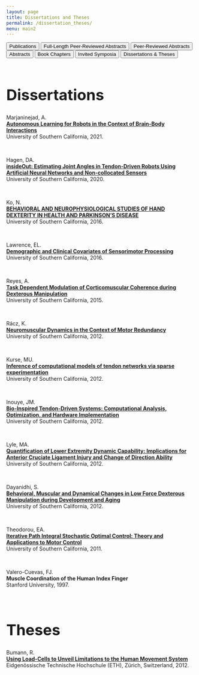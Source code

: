 ```yaml
---
layout: page
title: Dissertations and Theses
permalink: /dissertation_theses/
menu: main2
---
```


<div>
<button onclick="window.location.href='../publications/';">Publications</button>
<button onclick="window.location.href='../fulllengthpeerreviewedabstracts/';">Full-Length Peer-Reviewed Abstracts</button>
<button onclick="window.location.href='../peerreviewedabstracts/';">Peer-Reviewed Abstracts</button>
<button onclick="window.location.href='../abstracts/';">Abstracts</button>
<button onclick="window.location.href='../bookchpt/';">Book Chapters</button>
<button onclick="window.location.href='../invitedsymposia/';">Invited Symposia</button>
<button onclick="window.location.href='../dissertation_theses/';">Dissertations & Theses</button>
</div>

<head>
  <style>
#myBtn {
    display: none; /* Hidden by default */
    position: fixed; /* Fixed/sticky position */
    bottom: 20px; /* Place the button at the bottom of the page */
    right: 30px; /* Place the button 30px from the right */
    z-index: 99; /* Make sure it does not overlap */
    border: none; /* Remove borders */
    outline: none; /* Remove outline */
    background-color: #9b4343; /* Set a background color */
    color: white; /* Text color */
    cursor: pointer; /* Add a mouse pointer on hover */
    padding: 15px; /* Some padding */
    border-radius: 10px; /* Rounded corners */
}

#myBtn:hover {
    background-color: #555; /* Add a dark-grey background on hover */
}
    
  </style>
</head>
<body>
<br>
  
<h1 style="font-size:40px;">Dissertations</h1>

Marjaninejad, A.<br>
<b><a href="../Papers/2021_Ali_Dissertation.pdf">
Autonomous Learning for Robots in the Context of Brain-Body Interactions</a></b><br>
University of Southern California, 2021.<br>

<br>
  
Hagen, DA.<br>
<b><a href="../Papers/Hagen_Doctoral_Dissertation_2020.pdf">
insideOut: Estimating Joint Angles in Tendon-Driven Robots Using Artificial Neural Networks and Non-collocated Sensors</a></b><br>
University of Southern California, 2020.<br>

<br>

Ko, N.<br>
<b><a href="../Papers/Ko_Doctoral_Dissertation_2016.pdf">
BEHAVIORAL AND NEUROPHYSIOLOGICAL STUDIES OF HAND DEXTERITY IN HEALTH AND PARKINSON’S DISEASE</a></b><br>
University of Southern California, 2016.<br>

<br>

Lawrence, EL.<br>
<b><a href="../Papers/LawrenceDissertation_Final.pdf">
Demographic and Clinical Covariates of Sensorimotor Processing</a></b><br>
University of Southern California, 2016.<br>

<br>

Reyes, A.<br>
<b><a href="../Papers/AlexDissertation.pdf">
Task Dependent Modulation of Corticomuscular Coherence during Dexterous Manipulation</a></b><br>
University of Southern California, 2015.<br>

<br>

Rácz, K.<br>
<b><a href="../Papers/Raths2012Neuromuscular2.pdf">
Neuromuscular Dynamics in the Context of Motor Redundancy</a></b><br>
University of Southern California, 2012.<br>

<br>

Kurse, MU. <br>
<b><a href="../Papers/Kurse2012computational2.pdf">
Inference of computational models of tendon networks via sparse experimentation</a></b><br>
University of Southern California, 2012.<br>

<br>

Inouye, JM.<br>
<b><a href="../Papers/inouye2012dissertation.pdf">
Bio-Inspired Tendon-Driven Systems: Computational Analysis, Optimization, and Hardware Implementation</a></b><br>
University of Southern California, 2012.<br>

<br>

Lyle, MA.<br>
<b><a href="../Papers/LyleThesis.pdf">
Quantification of Lower Extremity Dynamic Capability: Implications for Anterior Cruciate Ligament Injury and Change of Direction Ability</a></b><br>
University of Southern California, 2012.<br>

<br>

Dayanidhi, S.<br>
<b><a href="../Papers/DayanidhiThesis.pdf">
Behavioral, Muscular and Dynamical Changes in Low Force Dexterous Manipulation during Development and Aging</a></b><br>
University of Southern California, 2012.<br>

<br>

Theodorou, EA.<br>
<b><a href="../Papers/TheodorouThesisCorrected.pdf">
Iterative Path Integral Stochastic Optimal Control: Theory and Applications to Motor Control</a></b><br>
University of Southern California, 2011.<br>

<br>

Valero-Cuevas, FJ.<br>
<b>
Muscle Coordination of the Human Index Finger</b><br>
Stanford University, 1997.<br>

<br>

<h1 style="font-size:40px;">Theses</h1>

Bumann, R.<br>
<b><a href="../Papers/masterThesisRichard.pdf">
Using Load-Cells to Unveil Limitations to the Human Movement System</a></b><br>
Eidgenössische Technische Hochschule (ETH), Zürich, Switzerland, 2012.<br>

<button onclick="topFunction()" id="myBtn" title="Go to top">Top</button>
<!-- scroll to top button -->
<script>
 // When the user scrolls down 20px from the top of the document, show the button
 window.onscroll = function() {scrollFunction()};

 function scrollFunction() {
     if (document.body.scrollTop > 400 || document.documentElement.scrollTop > 20) {
         document.getElementById("myBtn").style.display = "block";
     } else {
         document.getElementById("myBtn").style.display = "none";
     }
 }

 // When the user clicks on the button, scroll to the top of the document
 function topFunction() {
     document.body.scrollTop = 0; // For Chrome, Safari and Opera
     document.documentElement.scrollTop = 0; // For IE and Firefox
 }
</script>
</body>
<!-- scroll to top button -->





<!--
<head>
<link rel="stylesheet" href="https://code.jquery.com/mobile/1.4.5/jquery.mobile-1.4.5.min.css">
<script src="https://code.jquery.com/jquery-1.11.3.min.js"></script>
<script src="https://code.jquery.com/mobile/1.4.5/jquery.mobile-1.4.5.min.js"></script>
<style>
th
{
border-bottom: 1px solid #d6d6d6;
}
tr:nth-child(even)
{
background:#e9e9e9;
}
</style>
</head>

<body>

<div data-role="page" id="pageone">
  <div data-role="header">
    <h1>Dissertations & Theses</h1>
  </div>
  
  <div data-role="main" class="ui-content">
    

    <table data-role="table" data-mode="columntoggle" class="ui-responsive ui-shadow" id="myTable" data-filter="true" data-input="#filterTable-input">
      <thead>
        <tr>
          <th data-priority="4">Type</th>
          <th>Citation</th>
          <th data-priority="1">PDF</th>
          <th data-priority="2">Supplemental Materials</th>
          <th data-priority="3">Year</th>
        </tr>
      </thead>

      <tbody>

        <tr>
          <td>Dissertation</td>
          <td>Lawrence EL.<br>
              <b>Demographic and Clinical Covariates of Sensorimotor Processing </b>
              University of Southern California, 2016.</td>
          <td><a href="https://usc-bbdl.github.io/Papers/LawrenceDissertation_Final.pdf">Link</a></td>
          <td></td>
          <td>2016</td>
        </tr>

        <tr>
          <td>Dissertation</td>
          <td>Reyes A.<br>
              <b>Task Dependent Modulation of Corticomuscular Coherence during Dexterous Manipulation </b> <br>
              University of Southern California, 2015. </td>
          <td><a href="https://usc-bbdl.github.io/Papers/AlexDissertation.pdf">Link</a></td>
          <td></td>
          <td>2015</td>
        </tr>

        <tr>
          <td>Dissertation</td>
          <td>R&aacute;cz, K. <br>
              <b>Neuromuscular Dynamics in the Context of Motor Redundancy </b> <br>
              University of Southern California, 2012. </td>
          <td><a href="https://usc-bbdl.github.io/Papers/Raths2012Neuromuscular2.pdf">Link</a></td>
          <td></td>
          <td>2012</td>
        </tr>

        <tr>
          <td>Dissertation</td>
          <td>Kurse, MU. <br>
              <b>Inference of computational models of tendon networks via sparse experimentation </b> <br>
              University of Southern California, 2012.</td>
          <td><a href="https://usc-bbdl.github.io/Papers/Kurse2012computational2.pdf">Link</a></td>
          <td></td>
          <td>2012</td>
        </tr>

        <tr>
          <td>Dissertation</td>
          <td>Inouye, JM. <br>
              <b>Bio-Inspired Tendon-Driven Systems: Computational Analysis, Optimization, and Hardware Implementation </b> <br>
              University of Southern California, 2012. </td>
          <td><a href="https://usc-bbdl.github.io/Papers/inouye2012dissertation.pdf">Link</a></td>
          <td></td>
          <td>2012</td>
        </tr>

        <tr>
          <td>Dissertation</td>
          <td>Lyle, MA. <br>
              <b>Quantification of Lower Extremity Dynamic Capability: Implications for Anterior Cruciate Ligament Injury and Change of Direction Ability </b> <br>
              University of Southern California, 2012. </td>
          <td><a href="https://usc-bbdl.github.io/Papers/LyleThesis.pdf">Link</a></td>
          <td></td>
          <td>2012</td>
        </tr>

        <tr>
          <td>Dissertation</td>
          <td>Dayanidhi, S. <br>
              <b>Behavioral, Muscular and Dynamical Changes in Low Force Dexterous Manipulation during Development and Aging </b> <br>
              University of Southern California, 2012. </td>
          <td><a href="https://usc-bbdl.github.io/Papers/DayanidhiThesis.pdf">Link</a></td>
          <td></td>
          <td>2012</td>
        </tr>

        <tr>
          <td>Dissertation</td>
          <td>Theodorou, EA. <br>
              <b>Iterative Path Integral Stochastic Optimal Control: Theory and Applications to Motor Control </b> <br>
              University of Southern California, 2011. </td>
          <td><a href="https://usc-bbdl.github.io/Papers/TheodorouThesisCorrected.pdf">Link</a></td>
          <td></td>
          <td>2011</td>
        </tr>

        <tr>
          <td>Dissertation</td>
          <td>Valero-Cuevas, FJ. <br>
              <b>Muscle Coordination of the Human Index Finger </b> <br>
              Stanford University, 1997. </td>
          <td></td>
          <td></td>
          <td>1997</td>
        </tr>

        <tr>
          <td>Thesis</td>
          <td>Bumann, R. <br>
              <b>Using Load-Cells to Unveil Limitations to the Human Movement System </b> <br>
              Eidgen&ouml;ssische Technische Hochschule (ETH), Zürich, Switzerland, 2012. </td>
          <td><a href="https://usc-bbdl.github.io/Papers/masterThesisRichard.pdf">Link</a></td>
          <td></td>
          <td>2012</td>
        </tr>

         </tbody>
         </table>
  </div>

  <div data-role="footer">
    <h1>USC BBDL</h1>
  </div>
</div>
     
-->
